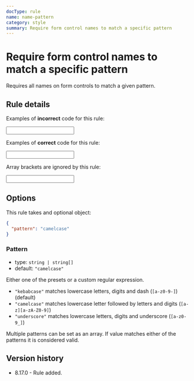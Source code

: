 ```yaml
---
docType: rule
name: name-pattern
category: style
summary: Require form control names to match a specific pattern
---
```


# Require form control names to match a specific pattern

Requires all names on form controls to match a given pattern.

## Rule details

Examples of **incorrect** code for this rule:

<validate name="incorrect" rules="name-pattern">
    <input name="foo-bar">
</validate>

Examples of **correct** code for this rule:

<validate name="correct" rules="name-pattern">
    <input name="fooBar">
</validate>

Array brackets are ignored by this rule:

<validate name="array-brackets" rules="name-pattern">
    <input name="fooBar[]">
</validate>

## Options

This rule takes and optional object:

```json
{
  "pattern": "camelcase"
}
```

### Pattern

- type: `string | string[]`
- default: `"camelcase"`

Either one of the presets or a custom regular expression.

- `"kebabcase"` matches lowercase letters, digits and dash (`[a-z0-9-]`) (default)
- `"camelcase"` matches lowercase letter followed by letters and digits (`[a-z][a-zA-Z0-9]`)
- `"underscore"` matches lowercase letters, digits and underscore (`[a-z0-9_]`)

Multiple patterns can be set as an array.
If value matches either of the patterns it is considered valid.

## Version history

- 8.17.0 - Rule added.
